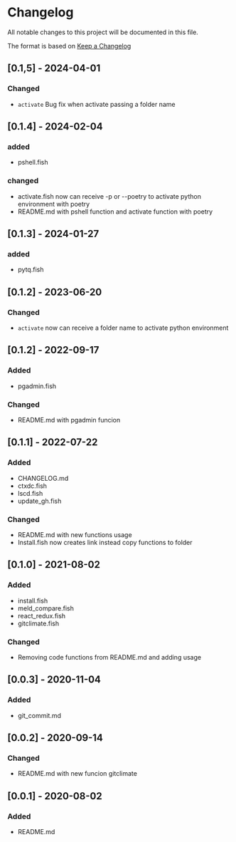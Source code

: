 # Changelog

All notable changes to this project will be documented in this file.

The format is based on [Keep a Changelog](https://keepachangelog.com/en/1.1.0/)

## [0.1,5] - 2024-04-01
### Changed
- `activate` Bug fix when activate passing a folder name

## [0.1.4] - 2024-02-04
### added
- pshell.fish

### changed
- activate.fish now can receive -p or --poetry to activate python environment with poetry
- README.md with pshell function and activate function with poetry

## [0.1.3] - 2024-01-27
### added
- pytq.fish

## [0.1.2] - 2023-06-20
### Changed
- `activate` now can receive a folder name to activate python environment

## [0.1.2] - 2022-09-17
### Added
- pgadmin.fish

### Changed
- README.md with pgadmin funcion

## [0.1.1] - 2022-07-22
### Added
- CHANGELOG.md
- ctxdc.fish
- lscd.fish
- update_gh.fish

### Changed
- README.md with new functions usage
- Install.fish now creates link instead copy functions to folder

## [0.1.0] - 2021-08-02
### Added
- install.fish
- meld_compare.fish
- react_redux.fish
- gitclimate.fish

### Changed
- Removing code functions from README.md and adding usage


## [0.0.3] - 2020-11-04
### Added
- git_commit.md


## [0.0.2] - 2020-09-14
### Changed
- README.md with new funcion gitclimate

## [0.0.1] - 2020-08-02
### Added
- README.md
